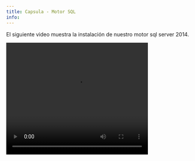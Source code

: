 ```yaml
---
title: Capsula - Motor SQL
info:
---
```


El siguiente video muestra la instalación de nuestro motor sql server 2014.



<video width="380" height="300" controls> <source src="https://arandasoftware.sharepoint.com/sites/Documentacion-RepositorioPortalDoc/Documentos%20compartidos/Repositorio%20Portal%20Doc/ASDK%20v8/1.2%20ASDKv8/1.2.1.1%20Preparacion%20VM/1.1.4.2%20Capsula%20-%20motor%20sql.mp4?App=OneDriveWebVideo" type="video/mp4"> Your browser does not support the video tag. </video>
